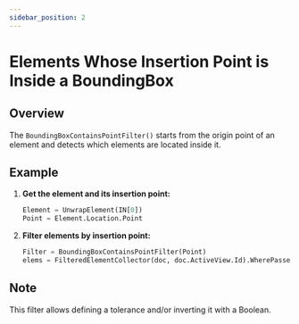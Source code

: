 ```yaml
---
sidebar_position: 2
---
```


# Elements Whose Insertion Point is Inside a BoundingBox

## Overview
The `BoundingBoxContainsPointFilter()` starts from the origin point of an element and detects which elements are located inside it.

## Example
1. **Get the element and its insertion point:**
    ```python
    Element = UnwrapElement(IN[0])
    Point = Element.Location.Point
    ```

2. **Filter elements by insertion point:**
    ```python
    Filter = BoundingBoxContainsPointFilter(Point)
    elems = FilteredElementCollector(doc, doc.ActiveView.Id).WherePasses(Filter).ToElements()
    ```

## Note
This filter allows defining a tolerance and/or inverting it with a Boolean.
